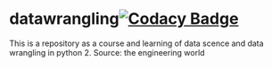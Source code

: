 # datawrangling[![Codacy Badge](https://api.codacy.com/project/badge/Grade/c769d808e22746689087d340f0d314c1)](https://www.codacy.com/app/sanyamlala/datawrangling?utm_source=github.com&amp;utm_medium=referral&amp;utm_content=samy280497/datawrangling&amp;utm_campaign=Badge_Grade)
This is a repository as a course and learning of data scence and data wrangling in python 2.
Source: the engineering world
